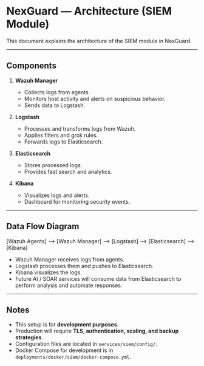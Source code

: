 # NexGuard — Architecture (SIEM Module)

This document explains the architecture of the SIEM module in NexGuard.

---

## Components

1. **Wazuh Manager**

   - Collects logs from agents.
   - Monitors host activity and alerts on suspicious behavior.
   - Sends data to Logstash.

2. **Logstash**

   - Processes and transforms logs from Wazuh.
   - Applies filters and grok rules.
   - Forwards logs to Elasticsearch.

3. **Elasticsearch**

   - Stores processed logs.
   - Provides fast search and analytics.

4. **Kibana**
   - Visualizes logs and alerts.
   - Dashboard for monitoring security events.

---

## Data Flow Diagram

[Wazuh Agents] --> [Wazuh Manager] --> [Logstash] --> [Elasticsearch] --> [Kibana]

- Wazuh Manager receives logs from agents.
- Logstash processes them and pushes to Elasticsearch.
- Kibana visualizes the logs.
- Future AI / SOAR services will consume data from Elasticsearch to perform analysis and automate responses.

---

## Notes

- This setup is for **development purposes**.
- Production will require **TLS, authentication, scaling, and backup strategies**.
- Configuration files are located in `services/siem/config/`.
- Docker Compose for development is in `deployments/docker/siem/docker-compose.yml`.
